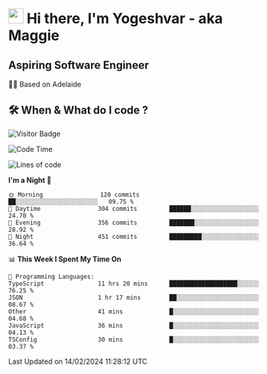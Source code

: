 <h1><img src="https://emojis.slackmojis.com/emojis/images/1531849430/4246/blob-sunglasses.gif?1531849430" width="30"/> Hi there, I'm Yogeshvar - aka Maggie</h1>

## Aspiring Software Engineer
🏂🏻  Based on Adelaide 

## 🛠 When & What do I code ?  

![Visitor Badge](https://visitor-badge.feriirawann.repl.co?username=yogeshvar&repo=yogeshvar&label=Visitors&style=plastic&color=%23457BFF&contentType=svg)

<!--START_SECTION:waka-->
![Code Time](http://img.shields.io/badge/Code%20Time-2%2C695%20hrs%2016%20mins-blue)

![Lines of code](https://img.shields.io/badge/From%20Hello%20World%20I%27ve%20Written-4.1%20million%20lines%20of%20code-blue)

**I'm a Night 🦉** 

```text
🌞 Morning                120 commits         ██░░░░░░░░░░░░░░░░░░░░░░░   09.75 % 
🌆 Daytime                304 commits         ██████░░░░░░░░░░░░░░░░░░░   24.70 % 
🌃 Evening                356 commits         ███████░░░░░░░░░░░░░░░░░░   28.92 % 
🌙 Night                  451 commits         █████████░░░░░░░░░░░░░░░░   36.64 % 
```


📊 **This Week I Spent My Time On** 

```text
💬 Programming Languages: 
TypeScript               11 hrs 20 mins      ███████████████████░░░░░░   76.25 % 
JSON                     1 hr 17 mins        ██░░░░░░░░░░░░░░░░░░░░░░░   08.67 % 
Other                    41 mins             █░░░░░░░░░░░░░░░░░░░░░░░░   04.68 % 
JavaScript               36 mins             █░░░░░░░░░░░░░░░░░░░░░░░░   04.13 % 
TSConfig                 30 mins             █░░░░░░░░░░░░░░░░░░░░░░░░   03.37 % 
```


 Last Updated on 14/02/2024 11:28:12 UTC
<!--END_SECTION:waka-->
